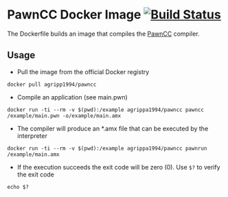 PawnCC Docker Image [![Build Status](https://travis-ci.org/agrippa1994/pawncc.svg?branch=master)](https://travis-ci.org/agrippa1994/pawncc)
=====================

The Dockerfile builds an image that compiles the [PawnCC](https://github.com/compuphase/pawn) compiler.

Usage
-------
* Pull the image from the official Docker registry
```
docker pull agripp1994/pawncc
```
* Compile an application (see main.pwn)
```
docker run -ti --rm -v $(pwd):/example agrippa1994/pawncc pawncc /example/main.pwn -o/example/main.amx
```
* The compiler will produce an *.amx file that can be executed by the interpreter
```
docker run -ti --rm -v $(pwd):/example agrippa1994/pawncc pawnrun /example/main.amx
```
* If the execution succeeds the exit code will be zero (0). Use ```$?``` to verify the exit code
```
echo $? 
```
